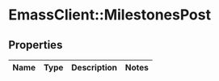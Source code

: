 # EmassClient::MilestonesPost

## Properties
Name | Type | Description | Notes
------------ | ------------- | ------------- | -------------

